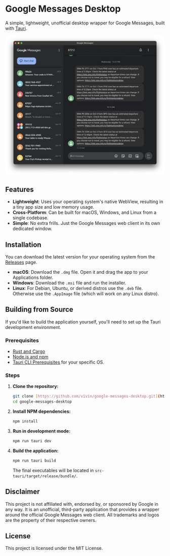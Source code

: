 # Google Messages Desktop

A simple, lightweight, unofficial desktop wrapper for Google Messages, built with [Tauri](https://tauri.app/).

![Screenshot of the Google Messages Desktop app](./assets/screenshot.png)

## Features

* **Lightweight**: Uses your operating system's native WebView, resulting in a tiny app size and low memory usage.
* **Cross-Platform**: Can be built for macOS, Windows, and Linux from a single codebase.
* **Simple**: No extra frills. Just the Google Messages web client in its own dedicated window.

## Installation

You can download the latest version for your operating system from the [Releases](https://github.com/vivin/google-messages-desktop/releases) page.

* **macOS**: Download the `.dmg` file. Open it and drag the app to your Applications folder.
* **Windows**: Download the `.msi` file and run the installer.
* **Linux**: For Debian, Ubuntu, or derived distros use the `.deb` file. Otherwise use the `.AppImage` file (which will work on any Linux distro).

## Building from Source

If you'd like to build the application yourself, you'll need to set up the Tauri development environment.

### Prerequisites

* [Rust and Cargo](https://www.rust-lang.org/tools/install)
* [Node.js and npm](https://nodejs.org/en/)
* [Tauri CLI Prerequisites](https://tauri.app/v1/guides/getting-started/prerequisites) for your specific OS.

### Steps

1.  **Clone the repository:**
    ```bash
    git clone [https://github.com/vivin/google-messages-desktop.git](https://github.com/vivin/google-messages-desktop.git)
    cd google-messages-desktop
    ```

2.  **Install NPM dependencies:**
    ```bash
    npm install
    ```

3.  **Run in development mode:**
    ```bash
    npm run tauri dev
    ```

4.  **Build the application:**
    ```bash
    npm run tauri build
    ```
    The final executables will be located in `src-tauri/target/release/bundle/`.

## Disclaimer

This project is not affiliated with, endorsed by, or sponsored by Google in any way. It is an unofficial, third-party application that provides a wrapper around the official Google Messages web client. All trademarks and logos are the property of their respective owners.

## License

This project is licensed under the MIT License.

